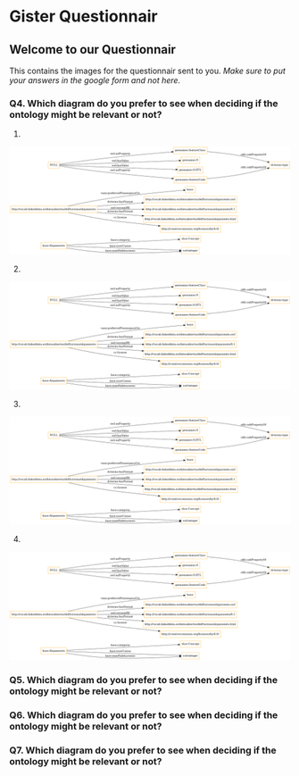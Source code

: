 # Gister Questionnair

## Welcome to our Questionnair

This contains the images for the questionnair sent to you. *Make sure to put your answers in the google form and not here.*


### Q4. Which diagram do you prefer to see when deciding if the ontology might be relevant or not?

1. 

![image](images/class-alo.owl.png) 

2.

![image](images/class-alo.owl.png)

3.

![image](images/class-alo.owl.png)

4.

![image](images/class-alo.owl.png)


### Q5. Which diagram do you prefer to see when deciding if the ontology might be relevant or not?

### Q6. Which diagram do you prefer to see when deciding if the ontology might be relevant or not?

### Q7. Which diagram do you prefer to see when deciding if the ontology might be relevant or not?


